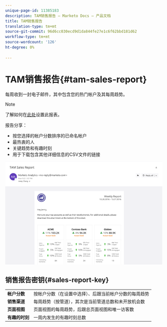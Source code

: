 ```yaml
---
unique-page-id: 11385183
description: TAM销售报告 — Marketo Docs — 产品文档
title: TAM销售报告
translation-type: tm+mt
source-git-commit: 96d6cc030ecd9d1da844fe27e1c6f62bbd181d62
workflow-type: tm+mt
source-wordcount: '126'
ht-degree: 0%

---
```



# TAM销售报告{#tam-sales-report}

每周收到一封电子邮件，其中包含您的热门帐户及其每周趋势。

>[!NOTE]
>
>了解如何在[此处](/help/marketo/product-docs/target-account-management/measure/tam-report-setup.md)设置此报表。

报告分享：

* 按您选择的帐户分数排序的已命名帐户
* 最热衷的人
* 关键趋势和有趣时刻
* 用于下载包含其他详细信息的CSV文件的链接

![](assets/tam-sales-report-1.png)

## 销售报告密钥{#sales-report-key}

<table> 
 <tbody> 
  <tr> 
   <td><strong>帐户分数</strong></td> 
   <td> 
    <div>
      按帐户分数（在设置中选择）、后跟当前帐户分数的每周趋势 
    </div></td> 
  </tr> 
  <tr> 
   <td><strong>销售渠道</strong></td> 
   <td> 
    <div>
      每周趋势（按管道），其次是当前管道总数和未开放机会数 
    </div></td> 
  </tr> 
  <tr> 
   <td><strong>页面视图</strong></td> 
   <td> 
    <div>
      页面视图的每周趋势，后跟总页面视图和唯一访客数 
    </div></td> 
  </tr> 
  <tr> 
   <td><strong>有趣的时刻</strong></td> 
   <td> 
    <div>
      一周内发生的有趣时刻总数 
    </div></td> 
  </tr> 
 </tbody> 
</table>